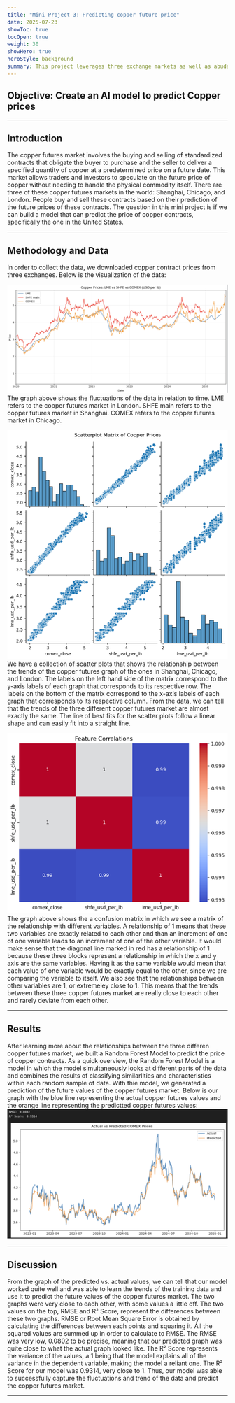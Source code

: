 ```yaml
---
title: "Mini Project 3: Predicting copper future price"
date: 2025-07-23
showToc: true
tocOpen: true
weight: 30
showHero: true
heroStyle: background 
summary: This project leverages three exchange markets as well as abudant data on the Internet to build a predictive model for U.S. copper contract prices.
---
```

<style>
.article-content,
#TableOfContents a {
  color: black;
}

/* Dark mode */
.dark .article-content,
.dark #TableOfContents a {
  color: white;
}
</style>
## Objective: Create an AI model to predict Copper prices
---

## Introduction
The copper futures market involves the buying and selling of standardized contracts that obligate the buyer to purchase and the seller to deliver a specified quantity of copper at a predetermined price on a future date. This market allows traders and investors to speculate on the future price of copper without needing to handle the physical commodity itself. There are three of these copper futures markets in the world: Shanghai, Chicago, and London. People buy and sell these contracts based on their prediction of the future prices of these contracts. The question in this mini project is if we can build a model that can predict the price of copper contracts, specifically the one in the United States.

---

## Methodology and Data
In order to collect the data, we downloaded copper contract prices from three exchanges. Below is the visualization of the data:

![Copper Contract Prices](map.jpg)
The graph above shows the fluctuations of the data in relation to time. LME refers to the copper futures market in London. SHFE main refers to the copper futures market in Shanghai. COMEX refers to the copper futures market in Chicago.

![Scatter Plot Matrix](scatterplot.png)
We have a collection of scatter plots that shows the relationship between the trends of the copper futures graph of the ones in Shanghai, Chicago, and London. The labels on the left hand side of the matrix correspond to the y-axis labels of each graph that corresponds to its respective row. The labels on the bottom of the matrix correspond to the x-axis labels of each graph that corresponds to its respective column. From the data, we can tell that the trends of the three different copper futures market are almost exactly the same. The line of best fits for the scatter plots follow a linear shape and can easily fit into a straight line.

![Confusion Matrix](confusionmatrix.png)
The graph above shows the a confusion matrix in which we see a matrix of the relationship with different variables. A relationship of 1 means that these two variables are exactly related to each other and than an increment of one of one variable leads to an increment of one of the other variable. It would make sense that the diagonal line marked in red has a relationship of 1 because these three blocks represent a relationship in which the x and y axis are the same variables. Having it as the same variable would mean that each value of one variable would be exactly equal to the other, since we are comparing the variable to itself. We also see that the relationships between other variables are 1, or extremeley close to 1. This means that the trends between these three copper futures market are really close to each other and rarely deviate from each other.

---

## Results
After learning more about the relationships between the three differen copper futures market, we built a Random Forest Model to predict the price of copper contracts. As a quick overview, the Random Forest Model is a model in which the model simultaneously looks at different parts of the data and combines the results of classifying similarlities and characteristics within each random sample of data. With thie model, we generated a prediction of the future values of the copper futures market. Below is our graph with the blue line representing the actual copper futures values and the orange line representing the predictted copper futures values:
![Graph of Predicted vs. Actual Values](correlationgraph.png)

---

## Discussion
From the graph of the predicted vs. actual values, we can tell that our model worked quite well and was able to learn the trends of the training data and use it to predict the future values of the copper futures market. The two graphs were very close to each other, with some values a little off. The two values on the top, RMSE and R² Score, represent the differences between these two graphs. RMSE or Root Mean Square Error is obtained by calculating the differences between each points and squaring it. All the squared values are summed up in order to calculate to RMSE. The RMSE was very low, 0.0802 to be precise, meaning that our predicted graph was quite close to what the actual graph looked like. The R² Score represents the variance of the values, a 1 being that the model explains all of the variance in the dependent variable, making the model a reliant one. The R² Score for our model was 0.9314, very close to 1. Thus, our model was able to successfully capture the fluctuations and trend of the data and predict the copper futures market.

---

